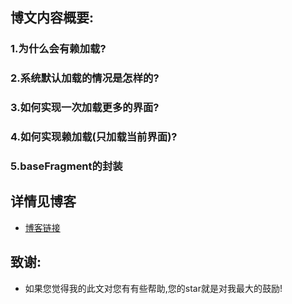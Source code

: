 
## 博文内容概要:
### 1.为什么会有赖加载?
### 2.系统默认加载的情况是怎样的?
### 3.如何实现一次加载更多的界面?
### 4.如何实现赖加载(只加载当前界面)?
### 5.baseFragment的封装
## 详情见博客 
- [博客链接](http://blog.csdn.net/gaolh89/article/details/78012128)
## 致谢:
- 如果您觉得我的此文对您有有些帮助,您的star就是对我最大的鼓励!
